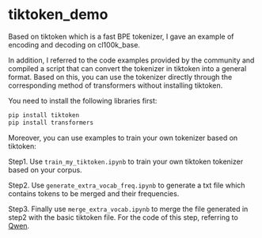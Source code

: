 # tiktoken_demo
Based on tiktoken which is a fast BPE tokenizer, I gave an example of encoding and decoding on cl100k_base. 

In addition, I referred to the code examples provided by the community and compiled a script that can convert the tokenizer in tiktoken into a general format. Based on this, you can use the tokenizer directly through the corresponding method of transformers without installing tiktoken.

You need to install the following libraries first:
```bash
pip install tiktoken
pip install transformers
```

Moreover, you can use examples to train your own tokenizer based on tiktoken:

Step1. Use `train_my_tiktoken.ipynb` to train your own tiktoken tokenizer based on your corpus. 

Step2. Use `generate_extra_vocab_freq.ipynb` to generate a txt file which contains tokens to be merged and their frequencies.

Step3. Finally use `merge_extra_vocab.ipynb` to merge the file generated in step2 with the basic tiktoken file. For the code of this step, referring to [Qwen](https://github.com/QwenLM/Qwen).
